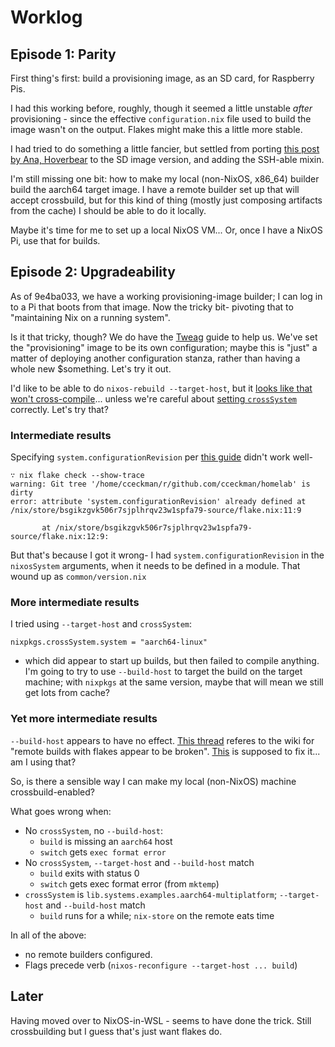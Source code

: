 # Worklog

## Episode 1: Parity

First thing's first: build a provisioning image, as an SD card, for Raspberry
Pis.

I had this working before, roughly, though it seemed a little unstable _after_
provisioning - since the effective `configuration.nix` file used to build the
image wasn't on the output. Flakes might make this a little more stable.

I had tried to do something a little fancier, but settled from porting [this
post by Ana, Hoverbear][hoverbear] to the SD image version, and adding the
SSH-able mixin.

I'm still missing one bit: how to make my local (non-NixOS, x86_64) builder
build the aarch64 target image. I have a remote builder set up that will accept
crossbuild, but for this kind of thing (mostly just composing artifacts from the
cache) I should be able to do it locally.

Maybe it's time for me to set up a local NixOS VM... Or, once I have a NixOS Pi,
use that for builds.

[hoverbear]: https://hoverbear.org/blog/nix-flake-live-media/

## Episode 2: Upgradeability

As of 9e4ba033, we have a working provisioning-image builder; I can log in to a
Pi that boots from that image. Now the tricky bit- pivoting that to "maintaining Nix on a running system".

Is it that tricky, though? We do have the [Tweag] guide to help us. We've set
the "provisioning" image to be its own configuration; maybe this is "just"
a matter of deploying another configuration stanza, rather than having a whole
new $something. Let's try it out.

[Tweag]: https://www.tweag.io/blog/2020-07-31-nixos-flakes/

I'd like to be able to do `nixos-rebuild --target-host`, but it
[looks like that won't cross-compile][issue166838]... unless we're careful
about [setting `crossSystem`][issue167393] correctly. Let's try that?

[issue166838]: https://github.com/NixOS/nixpkgs/issues/166838
[issue167393]: https://github.com/NixOS/nixpkgs/pull/167393/files

### Intermediate results

Specifying `system.configurationRevision` per [this guide][Tweag] didn't work well-

```
∵ nix flake check --show-trace
warning: Git tree '/home/cceckman/r/github.com/cceckman/homelab' is dirty
error: attribute 'system.configurationRevision' already defined at /nix/store/bsgikzgvk506r7sjplhrqv23w1spfa79-source/flake.nix:11:9

       at /nix/store/bsgikzgvk506r7sjplhrqv23w1spfa79-source/flake.nix:12:9:
```

But that's because I got it wrong- I had `system.configurationRevision` in the
`nixosSystem` arguments, when it needs to be defined in a module.
That wound up as `common/version.nix`

### More intermediate results

I tried using `--target-host` and `crossSystem`:

```
nixpkgs.crossSystem.system = "aarch64-linux"
```

- which did appear to start up builds, but then failed to compile anything.
I'm going to try to use `--build-host` to target the build on the target machine;
with `nixpkgs` at the same version, maybe that will mean we still get lots from cache?

### Yet more intermediate results

`--build-host` appears to have no effect. [This thread](https://discourse.nixos.org/t/building-a-flake-based-nixos-system-remotely/11309/2) referes to the wiki for
"remote builds with flakes appear to be broken". [This](https://github.com/NixOS/nixpkgs/pull/119540)
is supposed to fix it... am I using that?

So, is there a sensible way I can make my local (non-NixOS) machine crossbuild-enabled?

What goes wrong when:

- No `crossSystem`, no `--build-host`:
  - `build` is missing an `aarch64` host
  - `switch` gets `exec format error`
- No `crossSystem`, `--target-host` and `--build-host` match
  - `build` exits with status 0
  - `switch` gets exec format error (from `mktemp`)
- `crossSystem` is `lib.systems.examples.aarch64-multiplatform`; `--target-host` and `--build-host` match
  - `build` runs for a while; `nix-store` on the remote eats time


In all of the above:
- no remote builders configured.
- Flags precede verb (`nixos-reconfigure --target-host ... build`)

## Later

Having moved over to NixOS-in-WSL - seems to have done the trick. Still
crossbuilding but I guess that's just want flakes do.

